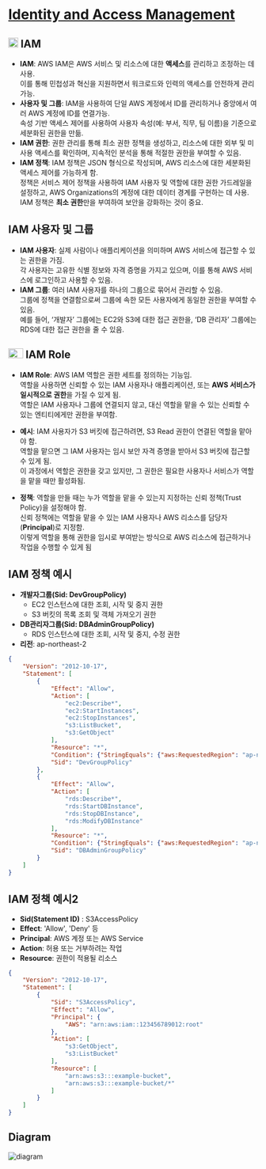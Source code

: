 # [Identity and Access Management](https://aws.amazon.com/ko/iam/)

## <img src = "https://github.com/LeeWooJung/AWS-SAA-C03/assets/31682438/56f4e197-4513-47f7-90fd-db70b9d46f9f" width = "20" height = "20"> IAM

* **IAM**: AWS IAM은 AWS 서비스 및 리소스에 대한 **액세스**를 관리하고 조정하는 데 사용.  
 이를 통해 민첩성과 혁신을 지원하면서 워크로드와 인력의 액세스를 안전하게 관리 가능.
* **사용자 및 그룹**: IAM을 사용하여 단일 AWS 계정에서 ID를 관리하거나 중앙에서 여러 AWS 계정에 ID를 연결가능.  
속성 기반 액세스 제어를 사용하여 사용자 속성(예: 부서, 직무, 팀 이름)을 기준으로 세분화된 권한을 만듦.
* **IAM 권한**: 권한 관리를 통해 최소 권한 정책을 생성하고, 리소스에 대한 외부 및 미사용 액세스를 확인하며, 지속적인 분석을 통해 적절한 권한을 부여할 수 있음.
* **IAM 정책**: IAM 정책은 JSON 형식으로 작성되며, AWS 리소스에 대한 세분화된 액세스 제어를 가능하게 함.  
정책은 서비스 제어 정책을 사용하여 IAM 사용자 및 역할에 대한 권한 가드레일을 설정하고, AWS Organizations의 계정에 대한 데이터 경계를 구현하는 데 사용.  
IAM 정책은 **최소 권한**만을 부여하여 보안을 강화하는 것이 중요.

## IAM 사용자 및 그룹

* **IAM 사용자**: 실제 사람이나 애플리케이션을 의미하며 AWS 서비스에 접근할 수 있는 권한을 가짐.  
각 사용자는 고유한 식별 정보와 자격 증명을 가지고 있으며, 이를 통해 AWS 서비스에 로그인하고 사용할 수 있음.
* **IAM 그룹**: 여러 IAM 사용자를 하나의 그룹으로 묶어서 관리할 수 있음.  
그룹에 정책을 연결함으로써 그룹에 속한 모든 사용자에게 동일한 권한을 부여할 수 있음.  
예를 들어, ‘개발자’ 그룹에는 EC2와 S3에 대한 접근 권한을, ‘DB 관리자’ 그룹에는 RDS에 대한 접근 권한을 줄 수 있음.

## <img src = "https://github.com/LeeWooJung/AWS-SAA-C03/assets/31682438/7a950dc0-0282-4efc-b7d5-b9aa7d08005e" width="30" height="20"> IAM Role

* **IAM Role**: AWS IAM 역할은 권한 세트를 정의하는 기능임.  
역할을 사용하면 신뢰할 수 있는 IAM 사용자나 애플리케이션, 또는 **AWS 서비스가 일시적으로 권한**을 가질 수 있게 됨.  
역할은 IAM 사용자나 그룹에 연결되지 않고, 대신 역할을 맡을 수 있는 신뢰할 수 있는 엔티티에게만 권한을 부여함.

* **예시**: IAM 사용자가 S3 버킷에 접근하려면, S3 Read 권한이 연결된 역할을 맡아야 함.  
역할을 맡으면 그 IAM 사용자는 임시 보안 자격 증명을 받아서 S3 버킷에 접근할 수 있게 됨.  
이 과정에서 역할은 권한을 갖고 있지만, 그 권한은 필요한 사용자나 서비스가 역할을 맡을 때만 활성화됨.

* **정책**: 역할을 만들 때는 누가 역할을 맡을 수 있는지 지정하는 신뢰 정책(Trust Policy)을 설정해야 함.  
신뢰 정책에는 역할을 맡을 수 있는 IAM 사용자나 AWS 리소스를 담당자(**Principal**)로 지정함.  
이렇게 역할을 통해 권한을 임시로 부여받는 방식으로 AWS 리소스에 접근하거나 작업을 수행할 수 있게 됨

## IAM 정책 예시
* **개발자그룹(Sid: DevGroupPolicy)**  
    * EC2 인스턴스에 대한 조회, 시작 및 중지 권한
    * S3 버킷의 목록 조회 및 객체 가져오기 권한
* **DB관리자그룹(Sid: DBAdminGroupPolicy)**
    * RDS 인스턴스에 대한 조회, 시작 및 중지, 수정 권한
* **리전**: ap-northeast-2

```json
{
    "Version": "2012-10-17",
    "Statement": [
        {
            "Effect": "Allow",
            "Action": [
                "ec2:Describe*",
                "ec2:StartInstances",
                "ec2:StopInstances",
                "s3:ListBucket",
                "s3:GetObject"
            ],
            "Resource": "*",
            "Condition": {"StringEquals": {"aws:RequestedRegion": "ap-northeast-2"}},
            "Sid": "DevGroupPolicy"
        },
        {
            "Effect": "Allow",
            "Action": [
                "rds:Describe*",
                "rds:StartDBInstance",
                "rds:StopDBInstance",
                "rds:ModifyDBInstance"
            ],
            "Resource": "*",
            "Condition": {"StringEquals": {"aws:RequestedRegion": "ap-northeast-2"}},
            "Sid": "DBAdminGroupPolicy"
        }
    ]
}

```

## IAM 정책 예시2
* **Sid(Statement ID)** : S3AccessPolicy
* **Effect**: 'Allow', 'Deny' 등
* **Principal**: AWS 계정 또는 AWS Service
* **Action**: 허용 또는 거부하려는 작업
* **Resource**: 권한이 적용될 리소스

```json
{
    "Version": "2012-10-17",
    "Statement": [
        {
            "Sid": "S3AccessPolicy",
            "Effect": "Allow",
            "Principal": {
                "AWS": "arn:aws:iam::123456789012:root"
            },
            "Action": [
                "s3:GetObject",
                "s3:ListBucket"
            ],
            "Resource": [
                "arn:aws:s3:::example-bucket",
                "arn:aws:s3:::example-bucket/*"
            ]
        }
    ]
}

```

## Diagram

![diagram](https://github.com/LeeWooJung/AWS-SAA-C03/assets/31682438/b508135d-0d54-4ef9-bae8-18211c7517f4)